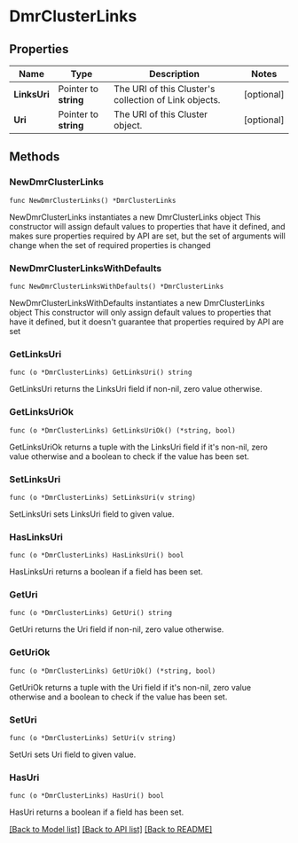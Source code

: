 # DmrClusterLinks

## Properties

Name | Type | Description | Notes
------------ | ------------- | ------------- | -------------
**LinksUri** | Pointer to **string** | The URI of this Cluster&#39;s collection of Link objects. | [optional] 
**Uri** | Pointer to **string** | The URI of this Cluster object. | [optional] 

## Methods

### NewDmrClusterLinks

`func NewDmrClusterLinks() *DmrClusterLinks`

NewDmrClusterLinks instantiates a new DmrClusterLinks object
This constructor will assign default values to properties that have it defined,
and makes sure properties required by API are set, but the set of arguments
will change when the set of required properties is changed

### NewDmrClusterLinksWithDefaults

`func NewDmrClusterLinksWithDefaults() *DmrClusterLinks`

NewDmrClusterLinksWithDefaults instantiates a new DmrClusterLinks object
This constructor will only assign default values to properties that have it defined,
but it doesn't guarantee that properties required by API are set

### GetLinksUri

`func (o *DmrClusterLinks) GetLinksUri() string`

GetLinksUri returns the LinksUri field if non-nil, zero value otherwise.

### GetLinksUriOk

`func (o *DmrClusterLinks) GetLinksUriOk() (*string, bool)`

GetLinksUriOk returns a tuple with the LinksUri field if it's non-nil, zero value otherwise
and a boolean to check if the value has been set.

### SetLinksUri

`func (o *DmrClusterLinks) SetLinksUri(v string)`

SetLinksUri sets LinksUri field to given value.

### HasLinksUri

`func (o *DmrClusterLinks) HasLinksUri() bool`

HasLinksUri returns a boolean if a field has been set.

### GetUri

`func (o *DmrClusterLinks) GetUri() string`

GetUri returns the Uri field if non-nil, zero value otherwise.

### GetUriOk

`func (o *DmrClusterLinks) GetUriOk() (*string, bool)`

GetUriOk returns a tuple with the Uri field if it's non-nil, zero value otherwise
and a boolean to check if the value has been set.

### SetUri

`func (o *DmrClusterLinks) SetUri(v string)`

SetUri sets Uri field to given value.

### HasUri

`func (o *DmrClusterLinks) HasUri() bool`

HasUri returns a boolean if a field has been set.


[[Back to Model list]](../README.md#documentation-for-models) [[Back to API list]](../README.md#documentation-for-api-endpoints) [[Back to README]](../README.md)


